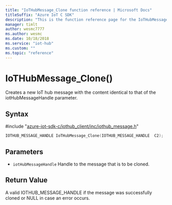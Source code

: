 ```yaml
---                             
title: "IoTHubMessage_Clone function reference | Microsoft Docs" 
titleSuffix: "Azure IoT C SDK"            
description: "This is the function reference page for the IoTHubMessage_Clone() function in the Azure IoT C SDK. This SDK is used with Azure IoT Hub and Azure IoT Hub Device Provisioning Service"            
manager: timlt                 
author: wesmc7777              
ms.author: wesmc               
ms.date: 10/18/2018                    
ms.service: "iot-hub"             
ms.custom: ""                
ms.topic: "reference"        
---                            
```


# IoTHubMessage_Clone()

Creates a new IoT hub message with the content identical to that of the iotHubMessageHandle parameter.

## Syntax

\#include "[azure-iot-sdk-c/iothub_client/inc/iothub_message.h](../iothub-message-h.md)"  
```C
IOTHUB_MESSAGE_HANDLE IoTHubMessage_Clone(IOTHUB_MESSAGE_HANDLE  C2);
```

## Parameters
* `iotHubMessageHandle` Handle to the message that is to be cloned.

## Return Value
A valid IOTHUB_MESSAGE_HANDLE if the message was successfully cloned or NULL in case an error occurs.

